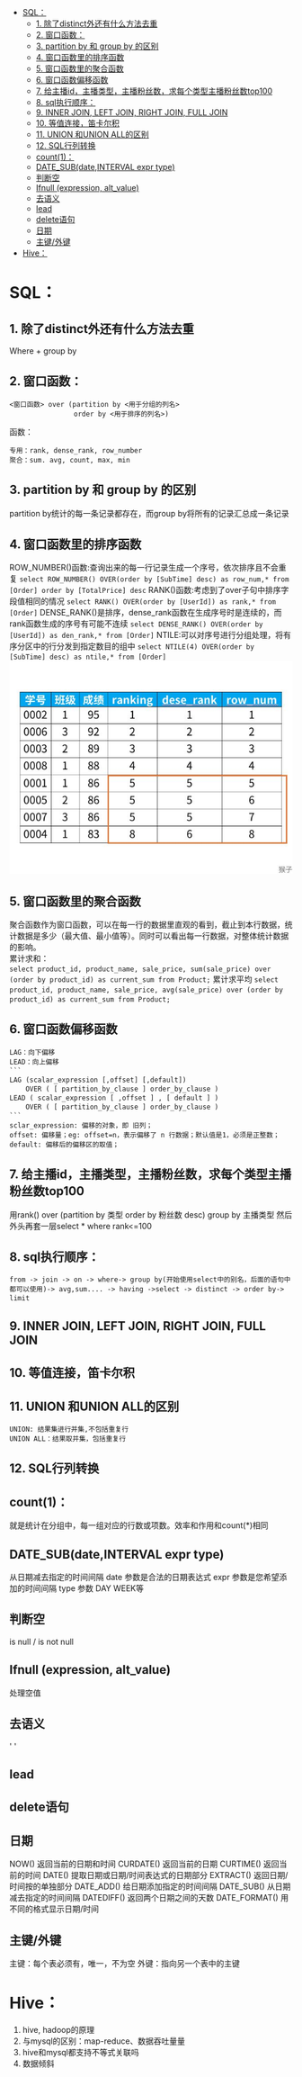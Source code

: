 <!-- TOC -->

- [SQL：](#sql)
  - [1.	除了distinct外还有什么方法去重](#1除了distinct外还有什么方法去重)
  - [2.	窗口函数：](#2窗口函数)
  - [3.	partition by 和 group by 的区别](#3partition-by-和-group-by-的区别)
  - [4.	窗口函数里的排序函数](#4窗口函数里的排序函数)
  - [5. 窗口函数里的聚合函数](#5-窗口函数里的聚合函数)
  - [6. 窗口函数偏移函数](#6-窗口函数偏移函数)
  - [7.	给主播id，主播类型，主播粉丝数，求每个类型主播粉丝数top100](#7给主播id主播类型主播粉丝数求每个类型主播粉丝数top100)
  - [8.	sql执行顺序：](#8sql执行顺序)
  - [9.  INNER JOIN, LEFT JOIN, RIGHT JOIN, FULL JOIN](#9--inner-join-left-join-right-join-full-join)
  - [10. 等值连接，笛卡尔积](#10-等值连接笛卡尔积)
  - [11.  UNION 和UNION ALL的区别](#11--union-和union-all的区别)
  - [12.  SQL行列转换](#12--sql行列转换)
  - [count(1)：](#count1)
  - [DATE_SUB(date,INTERVAL expr type)](#date_subdateinterval-expr-type)
  - [判断空](#判断空)
  - [Ifnull (expression, alt_value)](#ifnull-expression-alt_value)
  - [去语义](#去语义)
  - [lead](#lead)
  - [delete语句](#delete语句)
  - [日期](#日期)
  - [主键/外键](#主键外键)
- [Hive：](#hive)

<!-- /TOC -->
# SQL：
## 1.	除了distinct外还有什么方法去重
Where + group by
## 2.	窗口函数：
```
<窗口函数> over (partition by <用于分组的列名>
                order by <用于排序的列名>)
```
函数：
```
专用：rank, dense_rank, row_number
聚合：sum. avg, count, max, min
```
## 3.	partition by 和 group by 的区别
partition by统计的每一条记录都存在，而group by将所有的记录汇总成一条记录
## 4.	窗口函数里的排序函数
ROW_NUMBER()函数:查询出来的每一行记录生成一个序号，依次排序且不会重复
`select ROW_NUMBER() OVER(order by [SubTime] desc) as row_num,* from [Order] order by [TotalPrice] desc`
RANK()函数:考虑到了over子句中排序字段值相同的情况
`select RANK() OVER(order by [UserId]) as rank,* from [Order]` 
DENSE_RANK()是排序，dense_rank函数在生成序号时是连续的，而rank函数生成的序号有可能不连续
`select DENSE_RANK() OVER(order by [UserId]) as den_rank,* from [Order]`
NTILE:可以对序号进行分组处理，将有序分区中的行分发到指定数目的组中
`select NTILE(4) OVER(order by [SubTime] desc) as ntile,* from [Order]`
![rank](https://raw.githubusercontent.com/TheonLiu/DA-Notes/main/pics/rank.png)

## 5. 窗口函数里的聚合函数
聚合函数作为窗口函数，可以在每一行的数据里直观的看到，截止到本行数据，统计数据是多少（最大值、最小值等）。同时可以看出每一行数据，对整体统计数据的影响。   
    累计求和：  
    ```
    select product_id, product_name, sale_price,
        sum(sale_price) over (order by product_id) as current_sum
    from Product;
    ```
    累计求平均
    ```
    select product_id, product_name, sale_price,
        avg(sale_price) over (order by product_id) as current_sum
    from Product;   
    ```
## 6. 窗口函数偏移函数
    LAG：向下偏移
    LEAD：向上偏移
    ```
    LAG (scalar_expression [,offset] [,default])
        OVER ( [ partition_by_clause ] order_by_clause )
    LEAD ( scalar_expression [ ,offset ] , [ default ] ) 
        OVER ( [ partition_by_clause ] order_by_clause )
    ```
    sclar_expression: 偏移的对象，即 旧列；
    offset: 偏移量；eg: offset=n，表示偏移了 n 行数据；默认值是1，必须是正整数；
    default: 偏移后的偏移区的取值；
## 7.	给主播id，主播类型，主播粉丝数，求每个类型主播粉丝数top100
用rank() over (partition by 类型 order by 粉丝数 desc) group by 主播类型 然后外头再套一层select *  where rank<=100
## 8.	sql执行顺序：
    from -> join -> on -> where-> group by(开始使用select中的别名，后面的语句中都可以使用)-> avg,sum.... -> having ->select -> distinct -> order by-> limit 
## 9.  INNER JOIN, LEFT JOIN, RIGHT JOIN, FULL JOIN 
## 10. 等值连接，笛卡尔积
## 11.  UNION 和UNION ALL的区别
    UNION: 结果集进行并集,不包括重复行
    UNION ALL：结果取并集，包括重复行
## 12.  SQL行列转换
## count(1)：
就是统计在分组中，每一组对应的行数或项数。效率和作用和count(*)相同
## DATE_SUB(date,INTERVAL expr type)
从日期减去指定的时间间隔
date 参数是合法的日期表达式
expr 参数是您希望添加的时间间隔
type 参数 DAY WEEK等
## 判断空
is null / is not null

## Ifnull (expression, alt_value)
处理空值
## 去语义
' '
## lead
## delete语句
## 日期
NOW()	返回当前的日期和时间
CURDATE()	返回当前的日期
CURTIME()	返回当前的时间
DATE()	提取日期或日期/时间表达式的日期部分
EXTRACT()	返回日期/时间按的单独部分
DATE_ADD()	给日期添加指定的时间间隔
DATE_SUB()	从日期减去指定的时间间隔
DATEDIFF()	返回两个日期之间的天数
DATE_FORMAT()	用不同的格式显示日期/时间
## 主键/外键
主键：每个表必须有，唯一，不为空
外键：指向另一个表中的主键
# Hive：
1.  hive, hadoop的原理
1.	与mysql的区别：map-reduce、数据吞吐量量
5.	hive和mysql都支持不等式关联吗
6.	数据倾斜